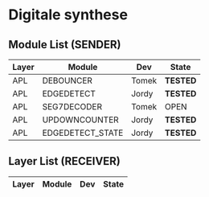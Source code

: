 # Digitale synthese

## Module List (SENDER)

| Layer   | Module                        | Dev             | State      |
| ------- | ----------------------------- | --------------- | -----------|
| APL     | DEBOUNCER		          | Tomek           | **TESTED** |
| APL     | EDGEDETECT                    | Jordy           | **TESTED** |
| APL     | SEG7DECODER                   | Tomek           | OPEN       |
| APL     | UPDOWNCOUNTER                 | Jordy           | **TESTED** |
| APL     | EDGEDETECT_STATE              | Jordy           | **TESTED** |

## Layer List (RECEIVER)

| Layer   | Module                        | Dev             | State      |
| ------- | ----------------------------- | --------------- | -----------|


